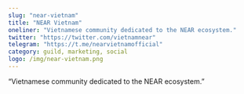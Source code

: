 ```yaml
---
slug: "near-vietnam"
title: "NEAR Vietnam"
oneliner: "Vietnamese community dedicated to the NEAR ecosystem."
twitter: "https://twitter.com/vietnamnear"
telegram: "https://t.me/nearvietnamofficial"
category: guild, marketing, social
logo: /img/near-vietnam.png
---
```


“Vietnamese community dedicated to the NEAR ecosystem.”
